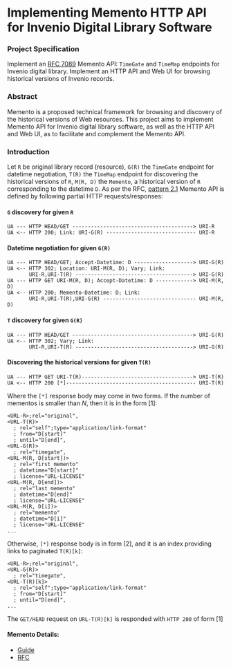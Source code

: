 Implementing Memento HTTP API for Invenio Digital Library Software
==================================================================

### Project Specification
Implement an [RFC 7089](http://www.mementoweb.org/guide/rfc/) Memento API: `TimeGate` and `TimeMap` endpoints for Invenio digital library. Implement an HTTP API and Web UI for browsing historical versions of Invenio records.

### Abstract
Memento is a proposed technical framework for browsing and discovery of the historical versions of Web resources. This project aims to implement Memento API for Invenio digital library software, as well as the HTTP API and Web UI, as to facilitate and complement the Memento API.

### Introduction
Let `R` be original library record (resource), `G(R)` the `TimeGate` endpoint for datetime negotiation, `T(R)` the `TimeMap` endpoint for discovering the historical versions of `R`, `M(R, D)` the `Memento`, a historical version of `R` corresponding to the datetime `D`. As per the RFC, [pattern 2.1](http://www.mementoweb.org/guide/rfc/#Pattern2.1) Memento API is defined by following partial HTTP requests/responses:

#### `G` discovery for given `R`
```
UA --- HTTP HEAD/GET ---------------------------------------> URI-R
UA <-- HTTP 200; Link: URI-G(R) ----------------------------- URI-R
```

#### Datetime negotiation for given `G(R)`
```
UA --- HTTP HEAD/GET; Accept-Datetime: D -------------------> URI-G(R)
UA <-- HTTP 302; Location: URI-M(R, D); Vary; Link:
       URI-R,URI-T(R) --------------------------------------> URI-G(R)
UA --- HTTP GET URI-M(R, D); Accept-Datetime: D ------------> URI-M(R, D)
UA <-- HTTP 200; Memento-Datetime: D; Link:
       URI-R,URI-T(R),URI-G(R) ------------------------------ URI-M(R, D)
```

#### `T` discovery for given `G(R)`
```
UA --- HTTP HEAD/GET ---------------------------------------> URI-G(R)
UA <-- HTTP 302; Vary; Link:
       URI-R,URI-T(R) --------------------------------------> URI-G(R)
```

#### Discovering the historical versions for given `T(R)`
```
UA --- HTTP GET URI-T(R)------------------------------------> URI-T(R)
UA <-- HTTP 200 [*]------------------------------------------ URI-T(R)
```
Where the `[*]` response body may come in two forms. If the number of mementos is smaller than *N*, then it is in the form [1]:
```
<URL-R>;rel="original",
<URL-T(R)>
  ; rel="self";type="application/link-format"
  ; from="D[start]"
  ; until="D[end]",
<URL-G(R)>
  ; rel="timegate",
<URL-M(R, D[start])>
  ; rel="first memento"
  ; datetime="D[start]"
  ; license="URL-LICENSE"
<URL-M(R, D[end])>
  ; rel="last memento"
  ; datetime="D[end]"
  ; license="URL-LICENSE"
<URL-M(R, D[i])>
  ; rel="memento"
  ; datetime="D[i]"
  ; license="URL-LICENSE"
...
```

Otherwise, `[*]` response body is in form [2], and it is an index providing links to paginated `T(R)[k]`:

```
<URL-R>;rel="original",
<URL-G(R)>
  ; rel="timegate",
<URL-T(R)[k]>
  ; rel="self";type="application/link-format"
  ; from="D[start]"
  ; until="D[end]",
...
```

The `GET/HEAD` request on `URL-T(R)[k]` is responded with `HTTP 200` of form [1]

#### Memento Details:

- [Guide](http://www.mementoweb.org/guide/quick-intro/)
- [RFC](http://www.mementoweb.org/guide/rfc/)